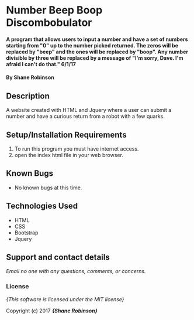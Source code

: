 # Number Beep Boop Discombobulator

#### A program that allows users to input a number and have a set of numbers starting from "0" up to the number picked returned. The zeros will be replaced by "beep" and the ones will be replaced by "boop". Any number divisible by three will be replaced by a message of "I'm sorry, Dave. I'm afraid I can't do that." 6/1/17

#### By **Shane Robinson**

## Description

A website created with HTML and Jquery where a user can submit a number and have a curious return from a robot with a few quarks.

## Setup/Installation Requirements

1. To run this program you must have internet access.
2. open the index html file in your web browser.

## Known Bugs
* No known bugs at this time.

## Technologies Used
  * HTML
  * CSS
  * Bootstrap
  * Jquery

## Support and contact details

_Email no one with any questions, comments, or concerns._

### License

*{This software is licensed under the MIT license}*

Copyright (c) 2017 **_{Shane Robinson}_**
